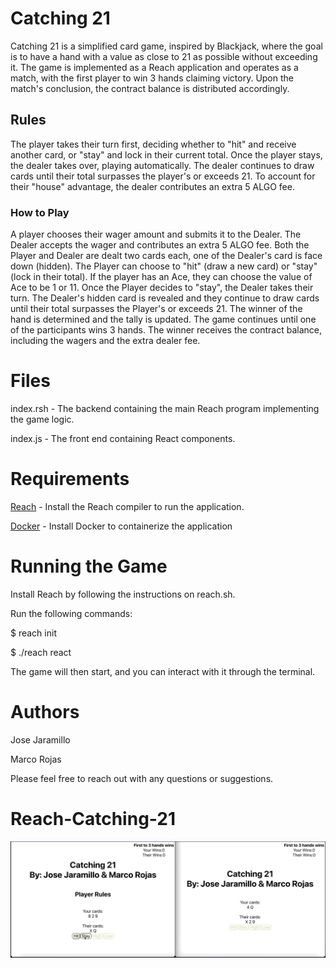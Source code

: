 # Catching 21
Catching 21 is a simplified card game, inspired by Blackjack, where the goal is to have a hand with a value as close to 21 as possible without exceeding it. The game is implemented as a Reach application and operates as a match, with the first player to win 3 hands claiming victory. Upon the match's conclusion, the contract balance is distributed accordingly.

## Rules
The player takes their turn first, deciding whether to "hit" and receive another card, or "stay" and lock in their current total.
Once the player stays, the dealer takes over, playing automatically.
The dealer continues to draw cards until their total surpasses the player's or exceeds 21.
To account for their "house" advantage, the dealer contributes an extra 5 ALGO fee.
### How to Play
A player chooses their wager amount and submits it to the Dealer.
The Dealer accepts the wager and contributes an extra 5 ALGO fee.
Both the Player and Dealer are dealt two cards each, one of the Dealer's card is face down (hidden).
The Player can choose to "hit" (draw a new card) or "stay" (lock in their total).
If the player has an Ace, they can choose the value of Ace to be 1 or 11.
Once the Player decides to "stay", the Dealer takes their turn.
The Dealer's hidden card is revealed and they continue to draw cards until their total surpasses the Player's or exceeds 21.
The winner of the hand is determined and the tally is updated.
The game continues until one of the participants wins 3 hands.
The winner receives the contract balance, including the wagers and the extra dealer fee.
# Files
index.rsh - The backend containing the main Reach program implementing the game logic.

index.js - The front end containing React components.
# Requirements
[Reach](https://github.com/reach-sh/reach-lang) - Install the Reach compiler to run the application.

[Docker](https://docs.docker.com/engine/install/) - Install Docker to containerize the application
# Running the Game
Install Reach by following the instructions on reach.sh.

Run the following commands:

$ reach init

$ ./reach react

The game will then start, and you can interact with it through the terminal.

# Authors
Jose Jaramillo

Marco Rojas

Please feel free to reach out with any questions or suggestions.

# Reach-Catching-21
![](/images/demo.gif)
